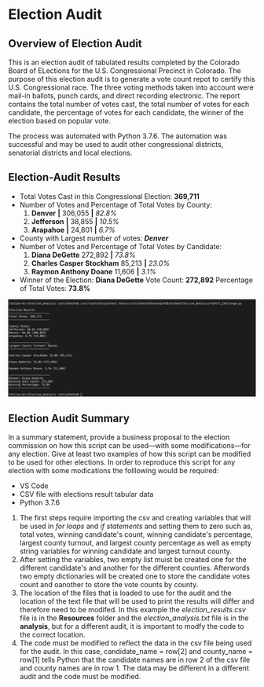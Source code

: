 # Election Audit

## Overview of Election Audit
This is an election audit of tabulated results completed by the Colorado Board of ELections for the U.S. Congressional Precinct in Colorado. The purpose of this election audit is to generate a vote count repot to certify this U.S. Congressional race. The three voting methods taken into account were mail-in ballots, punch cards, and direct recording electronic. The report contains the total number of votes cast, the total number of votes for each candidate, the percentage of votes for each candidate, the winner of the election based on popular vote. 

The process was automated with Python 3.7.6. The automation was successful and may be used to audit other congressional districts, senatorial districts and local elections.

## Election-Audit Results 
- Total Votes Cast in this Congressional Election: **369,711**
- Number of Votes and Percentage of Total Votes by County:
  1. **Denver**    **|**    306,055  **|**  *82.8%*
  2. **Jefferson** **|**    38,855   **|**  *10.5%*
  3. **Arapahoe**  **|**    24,801   **|**  *6.7%*
- County with Largest number of votes: **_Denver_**
- Number of Votes and Percentage of Total Votes by Candidate:
  1. **Diana DeGette**             272,892   **|**  *73.8%*
  2. **Charles Casper Stockham**   85,213    **|**  *23.0%*
  3. **Raymon Anthony Doane**      11,606    **|**  *3.1%*
- Winner of the Election: **Diana DeGette**  Vote Count: **272,892**  Percentage of Total Votes: **73.8%**
  
![Screen Shot 2021-04-04 at 3.02.13 PM.png](https://github.com/italiacardenas/Election_Analysis/blob/3f2bd45ef045796f178a022020939c3cda357db3/Resources/Screen%20Shot%202021-04-04%20at%203.02.13%20PM.png)

## Election Audit Summary
In a summary statement, provide a business proposal to the election commission on how this script can be used—with some modifications—for any election. Give at least two examples of how this script can be modified to be used for other elections.
 In order to reproduce this script for any election with some modications the folllowing would be required:
 - VS Code
 - CSV file with elections result tabular data
 - Python 3.7.6
 
 1. The first steps require importing the csv and creating variables that will be used in *for loops* and *if statements* and setting them to zero such as, total votes, winning candidate's count, winning candidate's percentage, largest county turnout, and largest county percentage as well as empty string variables for winning candidate and largest turnout county.
 2. After setting the variables, two empty list muist be created one for the different candidate's and another for the different counties. Afterwords two empty dictionaries will be created one to store the candidate votes count and oanother to store the vote counts by county.
 3. The location of the files that is loaded to use for the audit and the location of the text file that will be used to print the results will differ and therefore need to be modifed. In this example the *election_results.csv* file is in the **Resources** folder and the *election_analysis.txt* file is in the **analysis**, but for a different audit, it is important to modfy the code to the correct location.
 4. The code must be modified to reflect the data in the csv file being used for the audit. In this case, candidate_name = row[2] and county_name = row[1] tells Python that the candidate names are in row 2 of the csv file and county names are in row 1. The data may be different in a different audit and the code must be modified.
   
 

